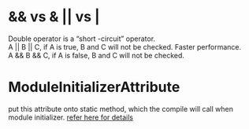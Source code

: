 # && vs & || vs |

Double operator is a “short -circuit” operator.  
A || B || C, if A is true, B and C will not be checked. Faster performance.  
A && B && C,  if A is false, B and C will not be checked.

# ModuleInitializerAttribute

put this attribute onto static method, which the compile will call when module initializer. [refer here for details](https://learn.microsoft.com/en-us/dotnet/api/system.runtime.compilerservices.moduleinitializerattribute?view=net-7.0)
